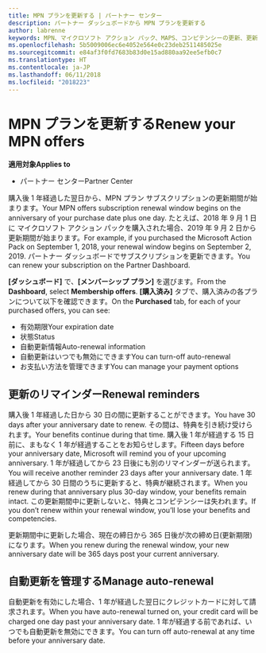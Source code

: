 ```yaml
---
title: MPN プランを更新する | パートナー センター
description: パートナー ダッシュボードから MPN プランを更新する
author: labrenne
keywords: MPN、マイクロソフト アクション パック、MAPS、コンピテンシーの更新、更新日
ms.openlocfilehash: 5b5009006ec6e4052e564e0c23deb2511485025e
ms.sourcegitcommit: e84af3f0fd7683b83d0e15ad880aa92ee5efb0c7
ms.translationtype: HT
ms.contentlocale: ja-JP
ms.lasthandoff: 06/11/2018
ms.locfileid: "2018223"
---
```

# <a name="renew-your-mpn-offers"></a><span data-ttu-id="88c7c-104">MPN プランを更新する</span><span class="sxs-lookup"><span data-stu-id="88c7c-104">Renew your MPN offers</span></span>

**<span data-ttu-id="88c7c-105">適用対象</span><span class="sxs-lookup"><span data-stu-id="88c7c-105">Applies to</span></span>**

- <span data-ttu-id="88c7c-106">パートナー センター</span><span class="sxs-lookup"><span data-stu-id="88c7c-106">Partner Center</span></span>

<span data-ttu-id="88c7c-107">購入後 1 年経過した翌日から、MPN プラン サブスクリプションの更新期間が始まります。</span><span class="sxs-lookup"><span data-stu-id="88c7c-107">Your MPN offers subscription renewal window begins on the anniversary of your purchase date plus one day.</span></span> <span data-ttu-id="88c7c-108">たとえば、2018 年 9 月 1 日に マイクロソフト アクション パックを購入された場合、2019 年 9 月 2 日から更新期間が始まります。</span><span class="sxs-lookup"><span data-stu-id="88c7c-108">For example, if you purchased the Microsoft Action Pack on September 1, 2018, your renewal window begins on September 2, 2019.</span></span> <span data-ttu-id="88c7c-109">パートナー ダッシュボードでサブスクリプションを更新できます。</span><span class="sxs-lookup"><span data-stu-id="88c7c-109">You can renew your subscription on the Partner Dashboard.</span></span>

<span data-ttu-id="88c7c-110">**[ダッシュボード]** で、**[メンバーシップ プラン]** を選びます。</span><span class="sxs-lookup"><span data-stu-id="88c7c-110">From the **Dashboard**, select **Membership offers**.</span></span>
<span data-ttu-id="88c7c-111">**[購入済み]** タブで、購入済みの各プランについて以下を確認できます。</span><span class="sxs-lookup"><span data-stu-id="88c7c-111">On the **Purchased** tab, for each of your purchased offers, you can see:</span></span>

- <span data-ttu-id="88c7c-112">有効期限</span><span class="sxs-lookup"><span data-stu-id="88c7c-112">Your expiration date</span></span>
- <span data-ttu-id="88c7c-113">状態</span><span class="sxs-lookup"><span data-stu-id="88c7c-113">Status</span></span>
- <span data-ttu-id="88c7c-114">自動更新情報</span><span class="sxs-lookup"><span data-stu-id="88c7c-114">Auto-renewal information</span></span>
- <span data-ttu-id="88c7c-115">自動更新はいつでも無効にできます</span><span class="sxs-lookup"><span data-stu-id="88c7c-115">You can turn-off auto-renewal</span></span>
- <span data-ttu-id="88c7c-116">お支払い方法を管理できます</span><span class="sxs-lookup"><span data-stu-id="88c7c-116">You can manage your payment options</span></span>

## <a name="renewal-reminders"></a><span data-ttu-id="88c7c-117">更新のリマインダー</span><span class="sxs-lookup"><span data-stu-id="88c7c-117">Renewal reminders</span></span>

<span data-ttu-id="88c7c-118">購入後 1 年経過した日から 30 日の間に更新することができます。</span><span class="sxs-lookup"><span data-stu-id="88c7c-118">You have 30 days after your anniversary date to renew.</span></span> <span data-ttu-id="88c7c-119">その間は、特典を引き続け受けられます。</span><span class="sxs-lookup"><span data-stu-id="88c7c-119">Your benefits continue during that time.</span></span> <span data-ttu-id="88c7c-120">購入後 1 年が経過する 15 日前に、まもなく 1 年が経過することをお知らせします。</span><span class="sxs-lookup"><span data-stu-id="88c7c-120">Fifteen days before your anniversary date, Microsoft will remind you of your upcoming anniversary.</span></span> <span data-ttu-id="88c7c-121">1 年が経過してから 23 日後にも別のリマインダーが送られます。</span><span class="sxs-lookup"><span data-stu-id="88c7c-121">You will receive another reminder 23 days after your anniversary date.</span></span> <span data-ttu-id="88c7c-122">1 年経過してから 30 日間のうちに更新すると、特典が継続されます。</span><span class="sxs-lookup"><span data-stu-id="88c7c-122">When you renew during that anniversary plus 30-day window, your benefits remain intact.</span></span> <span data-ttu-id="88c7c-123">この更新期間中に更新しないと、特典とコンピテンシーは失われます。</span><span class="sxs-lookup"><span data-stu-id="88c7c-123">If you don’t renew within your renewal window, you’ll lose your benefits and competencies.</span></span>

<span data-ttu-id="88c7c-124">更新期間中に更新した場合、現在の締日から 365 日後が次の締め日(更新期限) になります。</span><span class="sxs-lookup"><span data-stu-id="88c7c-124">When you renew during the renewal window, your new anniversary date will be 365 days post your current anniversary.</span></span>

## <a name="manage-auto-renewal"></a><span data-ttu-id="88c7c-125">自動更新を管理する</span><span class="sxs-lookup"><span data-stu-id="88c7c-125">Manage auto-renewal</span></span>

<span data-ttu-id="88c7c-126">自動更新を有効にした場合、1 年が経過した翌日にクレジットカードに対して請求されます。</span><span class="sxs-lookup"><span data-stu-id="88c7c-126">When you have auto-renewal turned on, your credit card will be charged one day past your anniversary date.</span></span> <span data-ttu-id="88c7c-127">1 年が経過する前であれば、いつでも自動更新を無効にできます。</span><span class="sxs-lookup"><span data-stu-id="88c7c-127">You can turn off auto-renewal at any time before your anniversary date.</span></span>